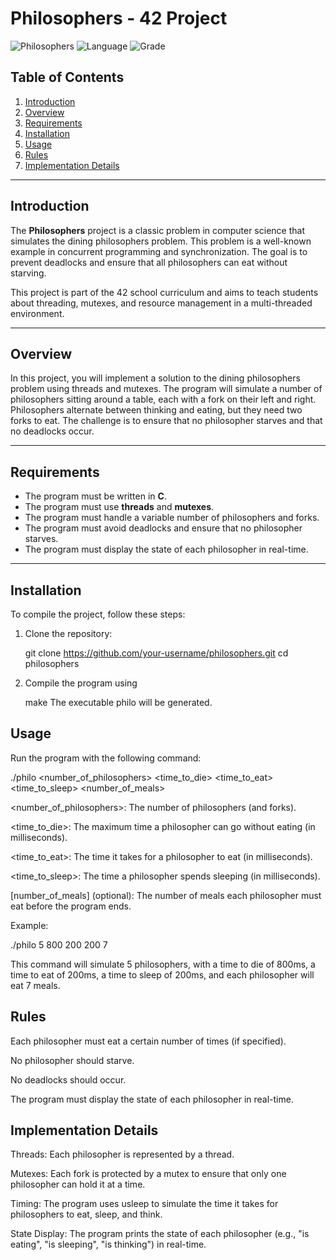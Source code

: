 # Philosophers - 42 Project

![Philosophers](https://img.shields.io/badge/status-completed-brightgreen)
![Language](https://img.shields.io/badge/language-C-blue)
![Grade](https://img.shields.io/badge/grade-100%2F100-brightgreen)

## Table of Contents

1. [Introduction](#introduction)
2. [Overview](#overview)
3. [Requirements](#requirements)
4. [Installation](#installation)
5. [Usage](#usage)
6. [Rules](#rules)
7. [Implementation Details](#implementation-details)

---

## Introduction

The **Philosophers** project is a classic problem in computer science that simulates the dining philosophers problem. This problem is a well-known example in concurrent programming and synchronization. The goal is to prevent deadlocks and ensure that all philosophers can eat without starving.

This project is part of the 42 school curriculum and aims to teach students about threading, mutexes, and resource management in a multi-threaded environment.

---

## Overview

In this project, you will implement a solution to the dining philosophers problem using threads and mutexes. The program will simulate a number of philosophers sitting around a table, each with a fork on their left and right. Philosophers alternate between thinking and eating, but they need two forks to eat. The challenge is to ensure that no philosopher starves and that no deadlocks occur.

---

## Requirements

- The program must be written in **C**.
- The program must use **threads** and **mutexes**.
- The program must handle a variable number of philosophers and forks.
- The program must avoid deadlocks and ensure that no philosopher starves.
- The program must display the state of each philosopher in real-time.

---

## Installation

To compile the project, follow these steps:

1. Clone the repository:
   
   git clone https://github.com/your-username/philosophers.git
   cd philosophers
   
2. Compile the program using
   
   make
   The executable philo will be generated.

## Usage
   
Run the program with the following command:

  ./philo <number_of_philosophers> <time_to_die> <time_to_eat> <time_to_sleep> <number_of_meals> 

<number_of_philosophers>: The number of philosophers (and forks).

<time_to_die>: The maximum time a philosopher can go without eating (in milliseconds).

<time_to_eat>: The time it takes for a philosopher to eat (in milliseconds).

<time_to_sleep>: The time a philosopher spends sleeping (in milliseconds).

[number_of_meals] (optional): The number of meals each philosopher must eat before the program ends.

Example:

./philo 5 800 200 200 7

This command will simulate 5 philosophers, with a time to die of 800ms, a time to eat of 200ms, a time to sleep of 200ms, and each philosopher will eat 7 meals.

## Rules
Each philosopher must eat a certain number of times (if specified).

No philosopher should starve.

No deadlocks should occur.

The program must display the state of each philosopher in real-time.

## Implementation Details
Threads: Each philosopher is represented by a thread.

Mutexes: Each fork is protected by a mutex to ensure that only one philosopher can hold it at a time.

Timing: The program uses usleep to simulate the time it takes for philosophers to eat, sleep, and think.

State Display: The program prints the state of each philosopher (e.g., "is eating", "is sleeping", "is thinking") in real-time.
